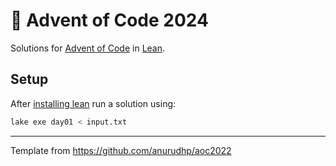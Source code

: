 # 🎄 Advent of Code 2024

Solutions for [Advent of Code](https://adventofcode.com/) in [Lean](https://leanprover-community.github.io/get_started.html).

## Setup

After [installing lean](https://leanprover-community.github.io/get_started.html) run a solution using:

```bash
lake exe day01 < input.txt
```

---

Template from https://github.com/anurudhp/aoc2022
